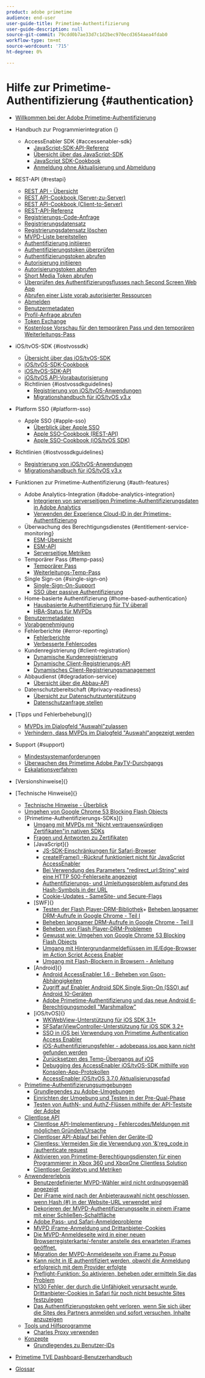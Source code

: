 ```yaml
---
product: adobe primetime
audience: end-user
user-guide-title: Primetime-Authentifizierung
user-guide-description: null
source-git-commit: 79cdd0b7ae33d7c1d2bec970ecd3654aea4fdab0
workflow-type: tm+mt
source-wordcount: '715'
ht-degree: 0%

---
```



# Hilfe zur Primetime-Authentifizierung {#authentication}

+ [Willkommen bei der Adobe Primetime-Authentifizierung](/help/authentication/home.md)
+ Handbuch zur Programmierintegration {}
   + AccessEnabler SDK {#accessenabler-sdk}
      + [JavaScript-SDK-API-Referenz](/help/authentication/javascript-sdk-api-reference.md)
      + [Übersicht über das JavaScript-SDK](/help/authentication/javascript-sdk-overview.md)
      + [JavaScript SDK-Cookbook](/help/authentication/javascript-sdk-cookbook.md)
      + [Anmeldung ohne Aktualisierung und Abmeldung](/help/authentication/refreshless-login-and-logout.md)
+ REST-API {#restapi}
   + [REST API - Übersicht](/help/authentication/rest-api-overview.md)
   + [REST API-Cookbook (Server-zu-Server)](/help/authentication/rest-api-cookbook-servertoserver.md)
   + [REST API-Cookbook (Client-to-Server)](/help/authentication/rest-api-cookbook-clienttoserver.md)
   + [REST-API-Referenz](/help/authentication/rest-api-reference.md)
   + [Registrierungs-Code-Anfrage](/help/authentication/registration-code-request.md)
   + [Registrierungsdatensatz](/help/authentication/return-registration-record.md)
   + [Registrierungsdatensatz löschen](/help/authentication/delete-registration-record.md)
   + [MVPD-Liste bereitstellen](/help/authentication/provide-mvpd-list.md)
   + [Authentifizierung initiieren](/help/authentication/initiate-authentication.md)
   + [Authentifizierungstoken überprüfen](/help/authentication/check-authentication-token.md)
   + [Authentifizierungstoken abrufen](/help/authentication/retrieve-authentication-token.md)
   + [Autorisierung initiieren](/help/authentication/initiate-authorization.md)
   + [Autorisierungstoken abrufen](/help/authentication/retrieve-authorization-token.md)
   + [Short Media Token abrufen](/help/authentication/obtain-short-media-token.md)
   + [Überprüfen des Authentifizierungsflusses nach Second Screen Web App](/help/authentication/check-authentication-flow-by-second-screen-web-app.md)
   + [Abrufen einer Liste vorab autorisierter Ressourcen](/help/authentication/retrieve-list-of-preauthorized-resources.md)
   + [Abmelden](/help/authentication/logout.md)
   + [Benutzermetadaten](/help/authentication/user-metadata.md)
   + [Profil-Anfrage abrufen](/help/authentication/retrieve-profilerequest.md)
   + [Token Exchange](/help/authentication/token-exchange.md)
   + [Kostenlose Vorschau für den temporären Pass und den temporären Weiterleitungs-Pass](/help/authentication/free-preview-for-temp-pass-and-promotional-temp-pass.md)

+ iOS/tvOS-SDK {#iostvossdk}
   + [Übersicht über das iOS/tvOS-SDK](/help/authentication/iostvos-sdk-overview.md)
   + [iOS/tvOS-SDK-Cookbook](/help/authentication/iostvos-sdk-cookbook.md)
   + [iOS/tvOS-SDK-API](/help/authentication/iostvos-sdk-api-reference.md)
   + [iOS/tvOS API-Vorabautorisierung](/help/authentication/preauthorize.md)
   + Richtlinien {#iostvossdkguidelines}
      + [Registrierung von iOS/tvOS-Anwendungen](/help/authentication/iostvos-application-registration.md)
      + [Migrationshandbuch für iOS/tvOS v3.x](/help/authentication/iostvos-v3x-migration-guide.md)
+ Platform SSO {#platform-sso}
   + Apple SSO {#apple-sso}
      + [Überblick über Apple SSO](/help/authentication/apple-sso-overview.md)
      + [Apple SSO-Cookbook (REST-API)](/help/authentication/apple-sso-cookbook-rest-api.md)
      + [Apple SSO-Cookbook (iOS/tvOS SDK)](/help/authentication/apple-sso-cookbook-iostvos-sdk.md)

+ Richtlinien {#iostvossdkguidelines}
   + [Registrierung von iOS/tvOS-Anwendungen](/help/authentication/iostvos-application-registration.md)
   + [Migrationshandbuch für iOS/tvOS v3.x](/help/authentication/iostvos-v3x-migration-guide.md)

+ Funktionen zur Primetime-Authentifizierung {#auth-features}
   + Adobe Analytics-Integration {#adobe-analytics-integration}
      + [Integrieren von serverseitigen Primetime-Authentifizierungsdaten in Adobe Analytics](/help/authentication/integrating-primetime-authentication-server-side-data-into-adobe-analytics.md)
      + [Verwenden der Experience Cloud-ID in der Primetime-Authentifizierung](/help/authentication/using-experience-cloud-id-in-primetime-authentication.md)
   + Überwachung des Berechtigungsdienstes {#entitlement-service-monitoring}
      + [ESM-Übersicht](/help/authentication/entitlement-service-monitoring-overview.md)
      + [ESM-API](/help/authentication/entitlement-service-monitoring-api.md)
      + [Serverseitige Metriken](/help/authentication/understanding-serverside-metrics.md)
   + Temporärer Pass {#temp-pass}
      + [Temporärer Pass](/help/authentication/temp-pass.md)
      + [Weiterleitungs-Temp-Pass](/help/authentication/promotional-temp-pass.md)
   + Single Sign-on {#single-sign-on}
      + [Single-Sign-On-Support](/help/authentication/single-signon-support.md)
      + [SSO über passive Authentifizierung](/help/authentication/sso-via-passive-authentication.md)
   + Home-basierte Authentifizierung {#home-based-authentication}
      + [Hausbasierte Authentifizierung für TV überall](/help/authentication/home-based-authentication-for-tv-everywhere.md)
      + [HBA-Status für MVPDs](/help/authentication/hba-status-for-mvpds.md)
   + [Benutzermetadaten](/help/authentication/user-metadata.md)
   + [Vorabgenehmigung](/help/authentication/preflight-authorization.md)
   + Fehlerberichte {#error-reporting}
      + [Fehlerberichte](/help/authentication/error-reporting.md)
      + [Verbesserte Fehlercodes](/help/authentication/enhanced-error-codes.md)
   + Kundenregistrierung {#client-registration}
      + [Dynamische Kundenregistrierung](/help/authentication/dynamic-client-registration.md)
      + [Dynamische Client-Registrierungs-API](/help/authentication/dynamic-client-registration-api.md)
      + [Dynamisches Client-Registrierungsmanagement](/help/authentication/dynamic-client-registration-management.md)
   + Abbaudienst {#degradation-service}
      + [Übersicht über die Abbau-API](/help/authentication/degradation-api-overview.md)
   + Datenschutzbereitschaft {#privacy-readiness}
      + [Übersicht zur Datenschutzunterstützung](/help/authentication/privacy-support-overview.md)
      + [Datenschutzanfrage stellen](/help/authentication/how-to-make-a-privacy-request.md)
+ [Tipps und Fehlerbehebung]{}
   + [MVPDs im Dialogfeld &quot;Auswahl&quot;zulassen]()
   + [Verhindern, dass MVPDs im Dialogfeld &quot;Auswahl&quot;angezeigt werden]()
+ Support {#support}
   + [Mindestsystemanforderungen](/help/authentication/minimum-system-requirements.md)
   + [Überwachen des Primetime Adobe PayTV-Durchgangs](/help/authentication/monitoring-primetime-adobe-paytv-pass.md)
   + [Eskalationsverfahren](/help/authentication/escalation-procedures.md)
+ [Versionshinweise]{}
+ [Technische Hinweise]{}
   + [Technische Hinweise - Überblick]()
   + [Umgehen von Google Chrome 53 Blocking Flash Objects]()
   + [Primetime-Authentifizierungs-SDKs]{}
      + [Umgang mit MVPDs mit &quot;Nicht vertrauenswürdigen Zertifikaten&quot;in nativen SDKs]()
      + [Fragen und Antworten zu Zertifikaten]()
      + [JavaScript]{}
         + [JS-SDK-Einschränkungen für Safari-Browser]()
         + [createIFrame() -Rückruf funktioniert nicht für JavaScript AccessEnabler]()
         + [Bei Verwendung des Parameters &quot;redirect_url:String&quot; wird eine HTTP 500-Fehlerseite angezeigt]()
         + [Authentifizierungs- und Umleitungsproblem aufgrund des Hash-Symbols in der URL]()
         + [Cookie-Updates - SameSite- und Secure-Flags]()
      + [SWF]{}
         + [Testen der Flash Player-DRM-Bibliothek]()+ [Beheben langsamer DRM-Aufrufe in Google Chrome - Teil I]()
         + [Beheben langsamer DRM-Aufrufe in Google Chrome - Teil II]()
         + [Beheben von Flash Player-DRM-Problemen]()
         + [Gewusst wie: Umgehen von Google Chrome 53 Blocking Flash Objects]()
         + [Umgang mit Hintergrundanmeldeflüssen im IE/Edge-Browser im Action Script Access Enabler]()
         + [Umgang mit Flash-Blockern in Browsern - Anleitung]()
      + [Android]{}
         + [Android AccessEnabler 1.6 - Beheben von Gson-Abhängigkeiten]()
         + [Zugriff auf Enabler Android SDK Single Sign-On (SSO) auf Android 10-Geräten]()
         + [Adobe Primetime-Authentifizierung und das neue Android 6-Berechtigungsmodell &quot;Marshmallow&quot;]()
      + [iOS/tvOS]{}
         + [WKWebView-Unterstützung für iOS SDK 3.1+]()
         + [SFSafariViewController-Unterstützung für iOS SDK 3.2+]()
         + [SSO in iOS bei Verwendung von Primetime Authentication Access Enabler]()
         + [iOS-Authentifizierungsfehler - adobepass.ios.app kann nicht gefunden werden]()
         + [Zurücksetzen des Temp-Übergangs auf iOS]()
         + [Debugging des AccessEnabler iOS/tvOS-SDK mithilfe von Konsolen-App-Protokollen]()
         + [AccessEnabler iOS/tvOS 3.7.0 Aktualisierungspfad]()
   + [Primetime-Authentifizierungsumgebungen]()
      + [Grundlegendes zu Adobe-Umgebungen]()
      + [Einrichten der Umgebung und Testen in der Pre-Qual-Phase]()
      + [Testen von AuthN- und AuthZ-Flüssen mithilfe der API-Testsite der Adobe]()
   + [Clientlose API]()
      + [Clientlose API-Implementierung - Fehlercodes/Meldungen mit möglichen Gründen/Ursache]()
      + [Clientloser API-Ablauf bei Fehlen der Geräte-ID]()
      + [Clientless: Vermeiden Sie die Verwendung von &#39;&amp;&#39;reg_code in /authenticate request]()
      + [Aktivieren von Primetime-Berechtigungsdiensten für einen Programmierer in Xbox 360 und XboxOne Clientless Solution]()
      + [Clientloser Gerätetyp und Metriken]()
   + [Anwendererlebnis]()
      + [Benutzerdefinierter MVPD-Wähler wird nicht ordnungsgemäß angezeigt]()
      + [Der iFrame wird nach der Anbieterauswahl nicht geschlossen, wenn Hash (#) in der Website-URL verwendet wird]()
      + [Dekorieren der MVPD-Authentifizierungsseite in einem iFrame mit einer Schließen-Schaltfläche]()
      + [Adobe Pass- und Safari-Anmeldeprobleme]()
      + [MVPD iFrame-Anmeldung und Drittanbieter-Cookies]()
      + [Die MVPD-Anmeldeseite wird in einer neuen Browserregisterkarte/-fenster anstelle des erwarteten iFrames geöffnet.]()
      + [Migration der MVPD-Anmeldeseite von iFrame zu Popup]()
      + [Kann nicht in IE authentifiziert werden, obwohl die Anmeldung erfolgreich mit dem Provider erfolgte]()
      + [Preflight-Funktion: So aktivieren, beheben oder ermitteln Sie das Problem]()
      + [N130 Fehler, der durch die Unfähigkeit verursacht wurde, Drittanbieter-Cookies in Safari für noch nicht besuchte Sites festzulegen]()
      + [Das Authentifizierungstoken geht verloren, wenn Sie sich über die Sites des Partners anmelden und sofort versuchen, Inhalte anzuzeigen]()
   + [Tools und Hilfsprogramme]()
      + [Charles Proxy verwenden]()
   + [Konzepte]()
      + [Grundlegendes zu Benutzer-IDs]()
+ [Primetime TVE Dashboard-Benutzerhandbuch]()
+ [Glossar]()